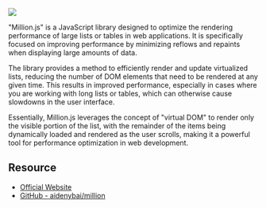 ![](https://www.youtube.com/watch?v=VkezQMb1DHw)

"Million.js" is a JavaScript library designed to optimize the rendering performance of large lists or tables in web applications. It is specifically focused on improving performance by minimizing reflows and repaints when displaying large amounts of data.

The library provides a method to efficiently render and update virtualized lists, reducing the number of DOM elements that need to be rendered at any given time. This results in improved performance, especially in cases where you are working with long lists or tables, which can otherwise cause slowdowns in the user interface.

Essentially, Million.js leverages the concept of "virtual DOM" to render only the visible portion of the list, with the remainder of the items being dynamically loaded and rendered as the user scrolls, making it a powerful tool for performance optimization in web development.

## Resource
- [Official Website](https://million.dev/)
- [GitHub - aidenybai/million](https://github.com/aidenybai/million)